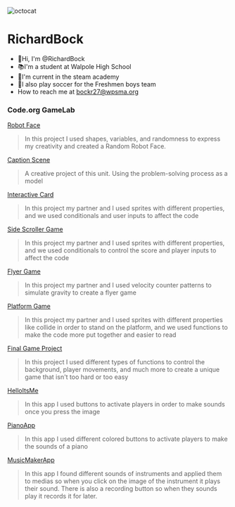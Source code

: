 ![octocat](https://github.com/RichardBock/RichardB/assets/146837420/d7fa411d-bf76-463f-81e6-040bb4fd80c9)
# RichardBock
- 👋Hi, I'm @RichardBock
- 📚I'm a student at Walpole High School
- 🔧I'm current in the steam academy
- 👟I also play soccer for the Freshmen boys team
- How to reach me at bockr27@wpsma.org

### Code.org GameLab
[Robot Face](https://RichardBock.github.io/RobotFace/)
> In this project I used shapes, variables, and randomness to express my creativity and created a Random Robot Face.

 [Caption Scene](https://studio.code.org/projects/gamelab/UCoNqMH44s7EvHvrgHZhANAUE9TRbf-QycO1poYFNfA)
 >  A creative project of this unit. Using the problem-solving process as a model

[Interactive Card](https://studio.code.org/projects/gamelab/SEYCe_W5Sz4vmzzjPWfOQEHKqiTSrVTnQcVI22KzfOI)
 >  In this project my partner and I used sprites with different properties, and we used conditionals and user inputs to affect the code

[Side Scroller Game](https://studio.code.org/projects/gamelab/f2-OhcOxGVpeTMhwKo5dxX3lR_ubnPxnGgpyrmAmx8Q)
> In this project my partner and I used sprites with different properties, and we used conditionals to control the score and player inputs to affect the code

[Flyer Game](https://studio.code.org/projects/gamelab/K135CDNtmCFL1GZuM1nBAcN2wVOLmVRydMBPeE0NT-4)
> In this project my partner and I used velocity counter patterns to simulate gravity to create a flyer game

[Platform Game](https://studio.code.org/projects/gamelab/3ScFMW-12kzDGr-hciYoiTIZIAa1ne2gr1s4isWVN-k)
> In this project my partner and I used sprites with different properties like collide in order to stand on the platform, and we used functions to make the code more put together and easier to read

[Final Game Project](https://studio.code.org/projects/gamelab/Q8MuFd2_BbXDlyLkudo1xtxFaeUgHdzQztiOp2V-KVw)
> In this project I used different types of functions to control the background, player movements, and much more to create a unique game that isn't too hard or too easy

[HelloItsMe](https://gallery.appinventor.mit.edu/?galleryid=b7e648de-55ac-40b4-b78a-286493776a5f)
> In this app I used buttons to activate players in order to make sounds once you press the image

[PianoApp](https://gallery.appinventor.mit.edu/?galleryid=4ac7f608-80d6-420f-9b0d-9b740ac4c5e3)
>In this app I used different colored buttons to activate players to make the sounds of a piano

[MusicMakerApp](https://gallery.appinventor.mit.edu/?galleryid=8e5e411b-0941-48bf-a69d-2e16c47a714b)
> In this app I found different sounds of instruments and applied them to medias so when you click on the image of the instrument it plays their sound.  There is also a recording button so when they sounds play it records it for later.
